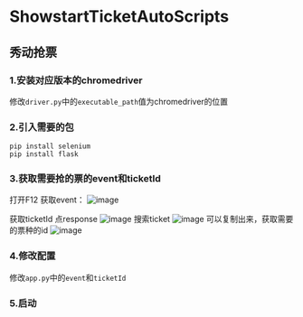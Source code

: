 # ShowstartTicketAutoScripts

## 秀动抢票

### 1.安装对应版本的chromedriver
修改`driver.py`中的`executable_path`值为chromedriver的位置

### 2.引入需要的包
```
pip install selenium
pip install flask
```

### 3.获取需要抢的票的event和ticketId
打开F12
获取event：
![image](https://user-images.githubusercontent.com/61929966/174842224-cad75c14-3f3a-439e-bb76-bb0436dd53b4.png)

获取ticketId
点response
![image](https://user-images.githubusercontent.com/61929966/174842731-845f97a1-87ab-40b6-b1c8-0ab2a0c3a9a5.png)
搜索ticket
![image](https://user-images.githubusercontent.com/61929966/174845061-6210c838-a8e8-4375-a832-aacf3a8670ab.png)
可以复制出来，获取需要的票种的id
![image](https://user-images.githubusercontent.com/61929966/174843735-d091cc47-d3cb-4303-afce-87f85d461cad.png)

### 4.修改配置
修改`app.py`中的`event`和`ticketId`

### 5.启动
